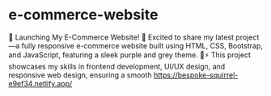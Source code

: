 # e-commerce-website
🚀 Launching My E-Commerce Website! 🎉  Excited to share my latest project—a fully responsive e-commerce website built using HTML, CSS, Bootstrap, and JavaScript, featuring a sleek purple and grey theme. 💜⚡  This project showcases my skills in frontend development, UI/UX design, and responsive web design, ensuring a smooth 
https://bespoke-squirrel-e9ef34.netlify.app/
